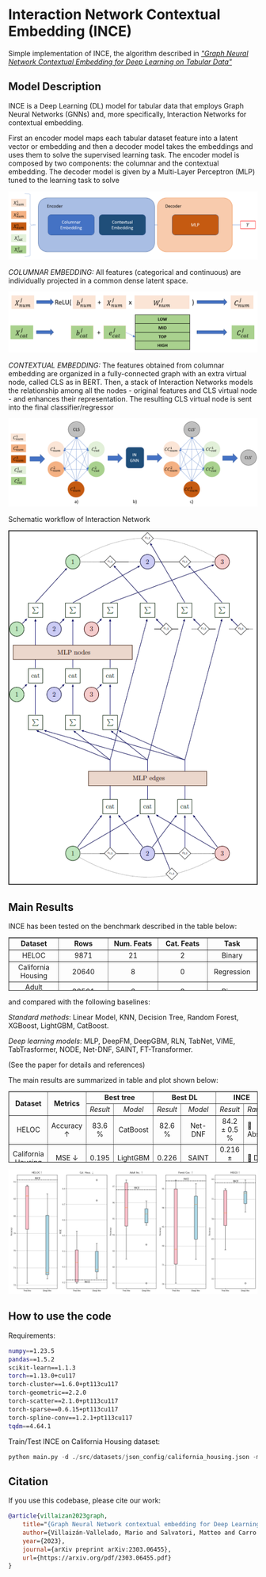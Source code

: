 # Interaction Network Contextual Embedding (INCE)

Simple implementation of INCE, the algorithm described in [_"Graph Neural Network Contextual Embedding for
Deep Learning on Tabular Data"_](https://arxiv.org/abs/2303.06455)

## Model Description

INCE is a Deep Learning (DL) model for tabular data that employs Graph Neural Networks (GNNs) and, more specifically, 
Interaction Networks for contextual embedding.

First an encoder model
maps each tabular dataset feature into a latent vector or
embedding and then a decoder model takes the embeddings
and uses them to solve the supervised learning task.
The encoder model is composed by two components: the
columnar and the contextual embedding. The decoder model is
given by a Multi-Layer Perceptron (MLP) tuned to the learning
task to solve

<p align="center">
  <img src="https://github.com/MatteoSalvatori/INCE/blob/main/figs/encoder-decoder.png" alt="Encoder Decoder"/>
</p>

_COLUMNAR EMBEDDING:_ All features
(categorical and continuous) are individually projected
in a common dense latent space.

<p align="center">
  <img src="https://github.com/MatteoSalvatori/INCE/blob/main/figs/columnar-embedding.png" alt="Columnar Embedding"/>
</p>

_CONTEXTUAL EMBEDDING:_ The features obtained from columnar 
embedding are organized in a fully-connected graph with
an extra virtual node, called CLS as in BERT. Then,
a stack of Interaction Networks models the relationship
among all the nodes - original features and CLS virtual
node - and enhances their representation. The resulting
CLS virtual node is sent into the final classifier/regressor

<p align="center">
  <img src="https://github.com/MatteoSalvatori/INCE/blob/main/figs/contextual-embedding.PNG" alt="Contextual Embedding"/>
</p>

Schematic workflow of Interaction Network

<p align="center">
  <img src="https://github.com/MatteoSalvatori/INCE/blob/main/figs/ingnn.PNG" alt="IN GNN"/>
</p>

## Main Results

INCE has been tested on the benchmark described in the table below:

<table style="border-collapse: collapse; width: 100%; height: 108px;" border="1" align="center">
<tbody>
<tr style="height: 18px;">
<td style="width: 20%; height: 18px; text-align: center;"><strong>Dataset</strong></td>
<td style="width: 20%; height: 18px; text-align: center;"><strong>Rows</strong></td>
<td style="width: 20%; height: 18px; text-align: center;"><strong>Num. Feats</strong></td>
<td style="width: 20%; height: 18px; text-align: center;"><strong>Cat. Feats</strong></td>
<td style="width: 20%; height: 18px; text-align: center;"><strong>Task</strong></td>
</tr>
<tr style="height: 18px;">
<td style="width: 20%; height: 18px; text-align: center;">HELOC</td>
<td style="width: 20%; height: 18px; text-align: center;">9871</td>
<td style="width: 20%; height: 18px; text-align: center;">21</td>
<td style="width: 20%; height: 18px; text-align: center;">2</td>
<td style="width: 20%; height: 18px; text-align: center;">Binary</td>
</tr>
<tr style="height: 18px;">
<td style="width: 20%; height: 18px; text-align: center;">California Housing</td>
<td style="width: 20%; height: 18px; text-align: center;">20640</td>
<td style="width: 20%; height: 18px; text-align: center;">8</td>
<td style="width: 20%; height: 18px; text-align: center;">0</td>
<td style="width: 20%; height: 18px; text-align: center;">Regression</td>
</tr>
<tr style="height: 18px;">
<td style="width: 20%; height: 18px; text-align: center;">Adult Incoming</td>
<td style="width: 20%; height: 18px; text-align: center;">32561</td>
<td style="width: 20%; height: 18px; text-align: center;">6</td>
<td style="width: 20%; height: 18px; text-align: center;">8</td>
<td style="width: 20%; height: 18px; text-align: center;">Binary</td>
</tr>
<tr style="height: 18px;">
<td style="width: 20%; height: 18px; text-align: center;">Forest Cover Type</td>
<td style="width: 20%; height: 18px; text-align: center;">581 K</td>
<td style="width: 20%; height: 18px; text-align: center;">10</td>
<td style="width: 20%; height: 18px; text-align: center;">2 (4 + 40)</td>
<td style="width: 20%; height: 18px; text-align: center;">Multi-Class (7)</td>
</tr>
<tr style="height: 18px;">
<td style="width: 20%; height: 18px; text-align: center;">HIGGS</td>
<td style="width: 20%; height: 18px; text-align: center;">11 M</td>
<td style="width: 20%; height: 18px; text-align: center;">27</td>
<td style="width: 20%; height: 18px; text-align: center;">1</td>
<td style="width: 20%; height: 18px; text-align: center;">Binary</td>
</tr>
</tbody>
</table>

and compared with the following baselines: 

_Standard methods_: Linear Model, KNN, Decision Tree, Random
Forest, XGBoost, LightGBM, CatBoost. 

_Deep learning models_: MLP, DeepFM, DeepGBM, RLN, TabNet, 
VIME, TabTrasformer, NODE, Net-DNF, SAINT, FT-Transformer.

(See the paper for details and references)

The main results are summarized in table and plot shown below:

<table style="border-collapse: collapse; width: 100%; height: 144px;" border="1" align="center">
<tbody>
<tr style="height: 18px;">
<td style="width: 12.5%; height: 36px; text-align: center;" rowspan="2"><strong>Dataset</strong></td>
<td style="width: 12.5%; height: 36px; text-align: center;" rowspan="2"><strong>Metrics</strong></td>
<td style="width: 25%; height: 18px; text-align: center;" colspan="2"><strong>Best tree</strong></td>
<td style="width: 25%; height: 18px; text-align: center;" colspan="2"><strong>Best DL</strong></td>
<td style="width: 25%; height: 18px; text-align: center;" colspan="2"><strong>INCE</strong></td>
</tr>
<tr style="height: 18px;">
<td style="width: 12.5%; height: 18px; text-align: center;"><em>Result</em></td>
<td style="width: 12.5%; height: 18px; text-align: center;"><em>Model</em></td>
<td style="width: 12.5%; height: 18px; text-align: center;"><em>Result</em></td>
<td style="width: 12.5%; height: 18px; text-align: center;"><em>Model</em></td>
<td style="width: 12.5%; height: 18px; text-align: center;"><em>Result</em></td>
<td style="width: 12.5%; height: 18px; text-align: center;"><em>Rank</em></td>
</tr>
<tr style="height: 18px;">
<td style="width: 12.5%; height: 36px; text-align: center;">HELOC</td>
<td style="width: 12.5%; height: 36px; text-align: center;">Accuracy &uarr;</td>
<td style="width: 12.5%; height: 36px; text-align: center;">83.6 %</td>
<td style="width: 12.5%; height: 36px; text-align: center;">CatBoost</td>
<td style="width: 12.5%; height: 36px; text-align: center;">82.6 %</td>
<td style="width: 12.5%; height: 36px; text-align: center;">Net-DNF</td>
<td style="width: 12.5%; height: 36px; text-align: center;">84.2 &plusmn; 0.5 %</td>
<td style="width: 12.5%; height: 18px;">🥇 Abs.</td>
</tr>
<tr style="height: 18px;">
<td style="width: 12.5%; height: 36px; text-align: center;">California Housing</td>
<td style="width: 12.5%; height: 36px; text-align: center;">MSE &darr;</td>
<td style="width: 12.5%; height: 36px; text-align: center;">0.195</td>
<td style="width: 12.5%; height: 36px; text-align: center;">LightGBM</td>
<td style="width: 12.5%; height: 36px; text-align: center;">0.226</td>
<td style="width: 12.5%; height: 36px; text-align: center;">SAINT</td>
<td style="width: 12.5%; height: 36px; text-align: center;">0.216 &plusmn; 0.007</td>
<td style="width: 12.5%; height: 18px;">🥇 DL</td>
</tr>
<tr style="height: 18px;">
<td style="width: 12.5%; height: 36px; text-align: center;" rowspan="2">Adult Incoming</td>
<td style="width: 12.5%; height: 36px; text-align: center;" rowspan="2">Accuracy &uarr;</td>
<td style="width: 12.5%; height: 36px; text-align: center;" rowspan="2">87.4 %</td>
<td style="width: 12.5%; height: 36px; text-align: center;" rowspan="2">LightGBM</td>
<td style="width: 12.5%; height: 36px; text-align: center;" rowspan="2">86.1 %</td>
<td style="width: 12.5%; height: 36px; text-align: center;">DeepFM</td>
<td style="width: 12.5%; height: 36px; text-align: center;" rowspan="2">86.8 &plusmn; 0.3 %</td>
<td style="width: 12.5%; height: 18px;" rowspan="2">🥇 DL</td>
</tr>
<tr>
<td style="width: 12.5%; height: 36px; text-align: center;">SAINT</td>
</tr>
<tr style="height: 18px;">
<td style="width: 12.5%; height: 36px; text-align: center;" rowspan="2">Forest Cover Type</td>
<td style="width: 12.5%; height: 36px; text-align: center;" rowspan="2">Accuracy &uarr;</td>
<td style="width: 12.5%; height: 36px; text-align: center;" rowspan="2">97.3 %</td>
<td style="width: 12.5%; height: 36px; text-align: center;" rowspan="2">XGBoost</td>
<td style="width: 12.5%; height: 36px; text-align: center;" rowspan="2">96.3 %</td>
<td style="width: 12.5%; height: 36px; text-align: center;" rowspan="2">SAINT</td>
<td style="width: 12.5%; height: 36px; text-align: center;" rowspan="2">97.1 &plusmn; 0.1 %</td>
<td style="width: 12.5%; height: 18px;">🥇 DL</td>
</tr>
<tr style="height: 18px;">
<td style="width: 12.5%; height: 18px;">🥈 Abs.</td>
</tr>
<tr style="height: 18px;">
<td style="width: 12.5%; height: 36px; text-align: center;" rowspan="2">HIGGS</td>
<td style="width: 12.5%; height: 36px; text-align: center;" rowspan="2">Accuracy &uarr;</td>
<td style="width: 12.5%; height: 36px; text-align: center;" rowspan="2">77.6 %</td>
<td style="width: 12.5%; height: 36px; text-align: center;" rowspan="2">XGBoost</td>
<td style="width: 12.5%; height: 36px; text-align: center;" rowspan="2">79.8 %</td>
<td style="width: 12.5%; height: 36px; text-align: center;" rowspan="2">SAINT</td>
<td style="width: 12.5%; height: 36px; text-align: center;" rowspan="2">79.1 &plusmn; 0.0 %</td>
<td style="width: 12.5%; height: 18px;">🥈 DL</td>
</tr>
<tr style="height: 18px;">
<td style="width: 12.5%; height: 18px;">🥈 Abs.</td>
</tr>
</tbody>
</table>

<p align="center">
  <img src="https://github.com/MatteoSalvatori/INCE/blob/main/figs/boxplot_results.png" alt="Boxplot Results"/>
</p>


## How to use the code

Requirements: 
```bash
numpy==1.23.5
pandas==1.5.2
scikit-learn==1.1.3
torch==1.13.0+cu117
torch-cluster==1.6.0+pt113cu117
torch-geometric==2.2.0
torch-scatter==2.1.0+pt113cu117
torch-sparse==0.6.15+pt113cu117
torch-spline-conv==1.2.1+pt113cu117
tqdm==4.64.1
```

Train/Test INCE on California Housing dataset: 

```python
python main.py -d ./src/datasets/json_config/california_housing.json -m ./src/models/json_config/INCE.json
```


## Citation

If you use this codebase, please cite our work:
```bib
@article{villaizan2023graph,
    title="{Graph Neural Network contextual embedding for Deep Learning on Tabular Data}",
    author={Villaizán-Vallelado, Mario and Salvatori, Matteo and Carro Martinez, Belén and Sanchez Esguevillas, Antonio Javier},
    year={2023},
    journal={arXiv preprint arXiv:2303.06455},
    url={https://arxiv.org/pdf/2303.06455.pdf}
}
```

